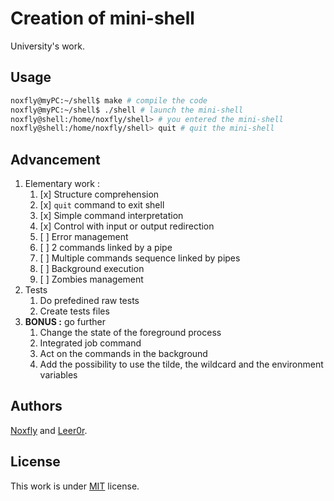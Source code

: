# Creation of mini-shell

University's work.

## Usage

```sh
noxfly@myPC:~/shell$ make # compile the code
noxfly@myPC:~/shell$ ./shell # launch the mini-shell
noxfly@shell:/home/noxfly/shell> # you entered the mini-shell
noxfly@shell:/home/noxfly/shell> quit # quit the mini-shell
```

## Advancement

1. Elementary work :
    1. [x] Structure comprehension
    1. [x] `quit` command to exit shell
    1. [x] Simple command interpretation
    1. [x] Control with input or output redirection
    1. [ ] Error management
    1. [ ] 2 commands linked by a pipe
    1. [ ] Multiple commands sequence linked by pipes
    1. [ ] Background execution
    1. [ ] Zombies management
1. Tests
    1. Do prefedined raw tests
    1. Create tests files
1. **BONUS :** go further
    1. Change the state of the foreground process
    1. Integrated job command
    1. Act on the commands in the background
    1. Add the possibility to use the tilde, the wildcard and the environment variables

## Authors

[Noxfly](https://github.com/NoxFly) and [Leer0r](https://github.com/leer0r).

## License

This work is under [MIT](https://github.com/shell/blob/master/LICENSE) license.
